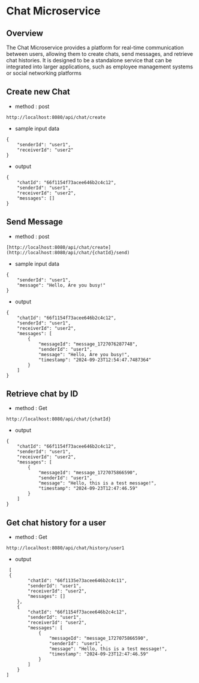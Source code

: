 # Chat Microservice
## Overview
The Chat Microservice provides a platform for real-time communication between users, allowing them to create chats, send messages, and retrieve chat histories. It is designed to be a standalone service that can be integrated into larger applications, such as employee management systems or social networking platforms
## Create new Chat 
- method : post
```
http://localhost:8080/api/chat/create
```
- sample input data
```
{
    "senderId": "user1",
    "receiverId": "user2"
}
```
- output
```
{
    "chatId": "66f1154f73acee646b2c4c12",
    "senderId": "user1",
    "receiverId": "user2",
    "messages": []
}
```
## Send Message
- method : post
```
[http://localhost:8080/api/chat/create](http://localhost:8080/api/chat/{chatId}/send)
```
- sample input data
```
{
    "senderId": "user1",
    "message": "Hello, Are you busy!"
}
```
- output
```
{
    "chatId": "66f1154f73acee646b2c4c12",
    "senderId": "user1",
    "receiverId": "user2",
    "messages": [
        {
            "messageId": "message_1727076287748",
            "senderId": "user1",
            "message": "Hello, Are you busy!",
            "timestamp": "2024-09-23T12:54:47.7487364"
        }
    ]
}
```
## Retrieve chat by ID
- method : Get
```
http://localhost:8080/api/chat/{chatId}
```
- output
```
{
    "chatId": "66f1154f73acee646b2c4c12",
    "senderId": "user1",
    "receiverId": "user2",
    "messages": [
        {
            "messageId": "message_1727075866590",
            "senderId": "user1",
            "message": "Hello, this is a test message!",
            "timestamp": "2024-09-23T12:47:46.59"
        }
    ]
}
```
## Get chat history for a user
- method : Get
```
http://localhost:8080/api/chat/history/user1
```
- output
```
 [
 {
        "chatId": "66f1135e73acee646b2c4c11",
        "senderId": "user1",
        "receiverId": "user2",
        "messages": []
    },
    {
        "chatId": "66f1154f73acee646b2c4c12",
        "senderId": "user1",
        "receiverId": "user2",
        "messages": [
            {
                "messageId": "message_1727075866590",
                "senderId": "user1",
                "message": "Hello, this is a test message!",
                "timestamp": "2024-09-23T12:47:46.59"
            }
        ]
    }
]
```
